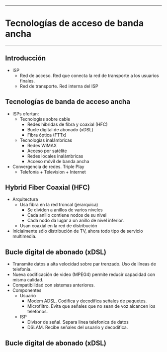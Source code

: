 
---
# Tecnologías de acceso de banda ancha
---
## Introducción
- ISP
	- Red de acceso. Red que conecta la red de transporte a los usuarios finales.
	- Red de transporte. Red interna del ISP
## Tecnologías de banda de acceso ancha
- ISPs ofertan:
	- Tecnologías sobre cable
		- Redes híbridas de fibra y coaxial (HFC)
		- Bucle digital de abonado (xDSL)
		- Fibra óptica (FTTx)
	- Tecnologías inalámbricas
		- Redes WiMAX
		- Acceso por satélite
		- Redes locales inalámbricas
		- Acceso móvil de banda ancha
- Convergencia de redes. Triple Play
	- Telefonía + Television + Internet
## Hybrid Fiber Coaxial (HFC)
- Arquitectura
	- Usa fibra en la red troncal (jerarquica)
		- Se dividen a anillos de varios niveles
		- Cada anillo contiene nodos de su nivel
		- Cada nodo da lugar a un anillo de nivel inferior.
	- Usan coaxial en la red de distribución
- Inicialmente sólo distribución de TV, ahora todo tipo de servicio multimedia.
## Bucle digital de abonado (xDSL)
- Transmite datos a alta velocidad sobre par trenzado. Uso de líneas de telefonía.
- Nueva codificación de video (MPEG4) permite reducir capacidad con misma calidad.
- Compatibilidad con sistemas anteriores.
- Componentes
	- Usuario
		- Modem ADSL. Codifica y decodifica señales de paquetes.
		- Microfiltro. Evita que señales que no sean de voz alcancen los telefonos.
	- ISP
		- Divisor de señal. Separa linea telefonica de datos
		- DSLAM. Recibe señales del usuario y decodifica.
## Bucle digital de abonado (xDSL)